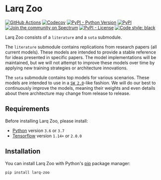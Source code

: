 # Larq Zoo

[![GitHub Actions](https://github.com/larq/zoo/workflows/Unittest/badge.svg)](https://github.com/larq/zoo/actions?workflow=Unittest) [![Codecov](https://img.shields.io/codecov/c/github/larq/zoo)](https://codecov.io/github/larq/zoo?branch=master) [![PyPI - Python Version](https://img.shields.io/pypi/pyversions/larq-zoo.svg)](https://pypi.org/project/larq-zoo/) [![PyPI](https://img.shields.io/pypi/v/larq-zoo.svg)](https://pypi.org/project/larq-zoo/) [![Join the community on Spectrum](https://withspectrum.github.io/badge/badge.svg)](https://spectrum.chat/larq) [![PyPI - License](https://img.shields.io/pypi/l/larq-zoo.svg)](https://github.com/plumerai/larq-zoo/blob/master/LICENSE) [![Code style: black](https://img.shields.io/badge/code%20style-black-000000.svg)](https://github.com/ambv/black)

Larq Zoo consists of a `literature` and a `sota` submodule.

The `literature` submodule contains replications from research papers (all current models).
These models are intended to provide a stable reference for ideas presented in specific papers.
The model implementations will be maintained, but we will not attempt to improve these models over time by applying new training strategies or architecture innovations.

The `sota` submodule contains top models for various scenarios. These models are intended to use in a [`SW 2.0`](https://medium.com/@karpathy/software-2-0-a64152b37c35)-like fashion.
We will do our best to continuously improve the models, meaning their weights and even details about there architecture may change from release to release.

## Requirements

Before installing Larq Zoo, please install:

- [Python](https://python.org) version `3.6` or `3.7`
- [Tensorflow](https://www.tensorflow.org/install) version `1.14+` or `2.0.0`

## Installation

You can install Larq Zoo with Python's [pip](https://pip.pypa.io/en/stable/) package manager:

```shell
pip install larq-zoo
```
